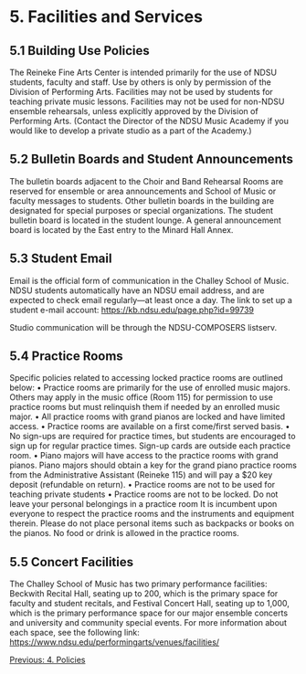 # 5. Facilities and Services

## 5.1 Building Use Policies

The Reineke Fine Arts Center is intended primarily for the use of NDSU students, faculty and staff. Use by others is only by permission of the Division of Performing Arts. Facilities may not be used by students for teaching private music lessons. Facilities may not be used for non-NDSU ensemble rehearsals, unless explicitly approved by the Division of Performing Arts. (Contact the Director of the NDSU Music Academy if you would like to develop a private studio as a part of the Academy.)

## 5.2 Bulletin Boards and Student Announcements

The bulletin boards adjacent to the Choir and Band Rehearsal Rooms are reserved for ensemble or area announcements and School of Music or faculty messages to students. Other bulletin boards in the building are designated for special purposes or special organizations. The student bulletin board is located in the student lounge. A general announcement board is located by the East entry to the Minard Hall Annex.

## 5.3 Student Email

Email is the official form of communication in the Challey School of Music. NDSU students automatically have an NDSU email address, and are expected to check email regularly—at least once a day. The link to set up a student e-mail account: https://kb.ndsu.edu/page.php?id=99739 

Studio communication will be through the NDSU-COMPOSERS listserv. 

## 5.4 Practice Rooms

Specific policies related to accessing locked practice rooms are outlined below:
•	Practice rooms are primarily for the use of enrolled music majors. Others may apply in the music office (Room 115) for permission to use practice rooms but must relinquish them if needed by an enrolled music major.
•	All practice rooms with grand pianos are locked and have limited access.
•	Practice rooms are available on a first come/first served basis.
•	No sign-ups are required for practice times, but students are encouraged to sign up for regular practice times. Sign-up cards are outside each practice room.
•	Piano majors will have access to the practice rooms with grand pianos. Piano majors should obtain a key for the grand piano practice rooms from the Administrative Assistant (Reineke 115) and will pay a $20 key deposit (refundable on return).
•	Practice rooms are not to be used for teaching private students
•	Practice rooms are not to be locked. Do not leave your personal belongings in a practice room
It is incumbent upon everyone to respect the practice rooms and the instruments and equipment therein. Please do not place personal items such as backpacks or books on the pianos. No food or drink is allowed in the practice rooms.

## 5.5 Concert Facilities

The Challey School of Music has two primary performance facilities: Beckwith Recital Hall, seating up to 200, which is the primary space for faculty and student recitals, and Festival Concert Hall, seating up to 1,000, which is the primary performance space for our major ensemble concerts and university and community special events. For more information about each space, see the following link: https://www.ndsu.edu/performingarts/venues/facilities/ 

[Previous: 4. Policies](https://github.com/NDSU-Composition/handbook/blob/main/4.Policies.md)
